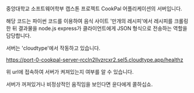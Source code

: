 중앙대학교 소프트웨어학부 캡스톤 프로젝트 CookPal 어플리케이션의 서버입니다.

해당 코드는 파이썬 코드를 이용하여 음식 사이트 '만개의 레시피'에서 레시피를 크롤링 한 뒤 결과물을 node.js express가 클라이언트에게 JSON 형식으로 전송하는 역할을 담당합니다.

서버는 'cloudtype'에서 작동하고 있습니다.

https://port-0-cookpal-server-rccln2llvzrcxr2.sel5.cloudtype.app/healthz

위 url에 접속하여 서버가 켜져있는지 여부를 알 수 있습니다.

서버가 꺼져있거나 비정상적인 움직임을 보인다면 윤다에게 콜하십쇼.
